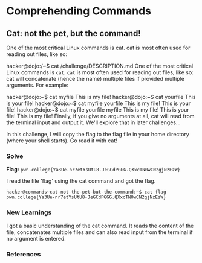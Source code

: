 # Comprehending Commands

## Cat: not the pet, but the command!
One of the most critical Linux commands is cat. cat is most often used for reading out files, like so:

hacker@dojo:/~$ cat /challenge/DESCRIPTION.md
One of the most critical Linux commands is `cat`.
`cat` is most often used for reading out files, like so:
cat will concatenate (hence the name) multiple files if provided multiple arguments. For example:

hacker@dojo:\~$ cat myfile
This is my file!
hacker@dojo:\~$ cat yourfile
This is your file!
hacker@dojo:\~$ cat myfile yourfile
This is my file!
This is your file!
hacker@dojo:\~$ cat myfile yourfile myfile
This is my file!
This is your file!
This is my file!
Finally, if you give no arguments at all, cat will read from the terminal input and output it. We'll explore that in later challenges...

In this challenge, I will copy the flag to the flag file in your home directory (where your shell starts). Go read it with cat!

### Solve
**Flag:** `pwn.college{Ya3Ue-nr7etYsUtU8-JeGCdPGGG.QXxcTN0wCN2gjNzEzW}`

I read the file 'flag' using the cat command and got the flag.
```
hacker@commands~cat-not-the-pet-but-the-command:~$ cat flag
pwn.college{Ya3Ue-nr7etYsUtU8-JeGCdPGGG.QXxcTN0wCN2gjNzEzW}
```

### New Learnings
I got a basic understanding of the cat command. It reads the content of the file, concatenates multiple files and can also read input from the terminal if no argument is entered.

### References

## 
